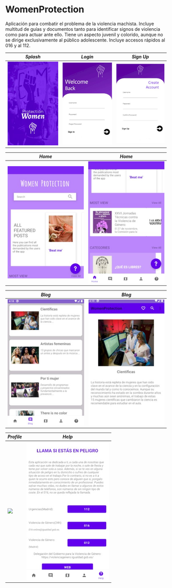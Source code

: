 # WomenProtection
 Aplicación      para combatir el problema de la violencia machista. Incluye multitud de guías y documentos tanto para identificar signos de violencia como para actuar ante ello. Tiene un aspecto juvenil y colorido, aunque no se dirige exclusivamente al público adolescente. Incluye accesos rápidos al 016 y al 112.
 
 
 
*Splash* | *Login* | *Sign Up* |
  ----- |----- | ------ |
![](img/Splash.jpg) | ![](img/Login.jpg) | ![](img/SignUp.jpg)

*Home* | *Home* |
------ | ------ |
![](img/Home1.jpg) | ![](img/Home2.jpg)


 *Blog* | *Blog* |
 ------ | ------ | 
![](img/Blog.jpg) | ![](img/Blog2.jpg)

*Profile* | *Help*
--------- | ------
![](img/Pofile.jpg) | ![](img/Help.jpg)
